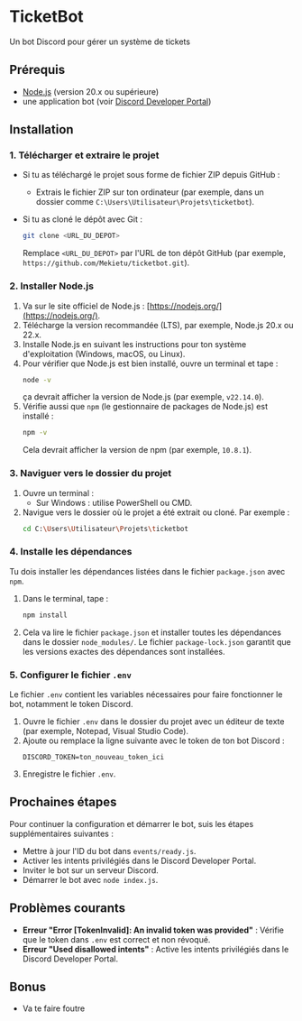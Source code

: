 # TicketBot

Un bot Discord pour gérer un système de tickets

## Prérequis

- [Node.js](https://nodejs.org/) (version 20.x ou supérieure)
- une application bot (voir [Discord Developer Portal](https://discord.com/developers/applications))

## Installation

### 1. Télécharger et extraire le projet

- Si tu as téléchargé le projet sous forme de fichier ZIP depuis GitHub :
  - Extrais le fichier ZIP sur ton ordinateur (par exemple, dans un dossier comme `C:\Users\Utilisateur\Projets\ticketbot`).

- Si tu as cloné le dépôt avec Git :
  ```bash
  git clone <URL_DU_DEPOT>
  ```
  Remplace `<URL_DU_DEPOT>` par l'URL de ton dépôt GitHub (par exemple, `https://github.com/Mekietu/ticketbot.git`).

### 2. Installer Node.js

1. Va sur le site officiel de Node.js : [https://nodejs.org/](https://nodejs.org/).
2. Télécharge la version recommandée (LTS), par exemple, Node.js 20.x ou 22.x.
3. Installe Node.js en suivant les instructions pour ton système d'exploitation (Windows, macOS, ou Linux).
4. Pour vérifier que Node.js est bien installé, ouvre un terminal et tape :
   ```bash
   node -v
   ```
   ça devrait afficher la version de Node.js (par exemple, `v22.14.0`).
5. Vérifie aussi que `npm` (le gestionnaire de packages de Node.js) est installé :
   ```bash
   npm -v
   ```
   Cela devrait afficher la version de npm (par exemple, `10.8.1`).

### 3. Naviguer vers le dossier du projet

1. Ouvre un terminal :
   - Sur Windows : utilise PowerShell ou CMD.
2. Navigue vers le dossier où le projet a été extrait ou cloné. Par exemple :
   ```bash
   cd C:\Users\Utilisateur\Projets\ticketbot
   ```

### 4. Installe les dépendances

Tu dois installer les dépendances listées dans le fichier `package.json` avec `npm`.

1. Dans le terminal, tape :
   ```bash
   npm install
   ```
2. Cela va lire le fichier `package.json` et installer toutes les dépendances dans le dossier `node_modules/`. Le fichier `package-lock.json` garantit que les versions exactes des dépendances sont installées.

### 5. Configurer le fichier `.env`

Le fichier `.env` contient les variables nécessaires pour faire fonctionner le bot, notamment le token Discord.

1. Ouvre le fichier `.env` dans le dossier du projet avec un éditeur de texte (par exemple, Notepad, Visual Studio Code).
2. Ajoute ou remplace la ligne suivante avec le token de ton bot Discord :
   ```
   DISCORD_TOKEN=ton_nouveau_token_ici
   ```
3. Enregistre le fichier `.env`.

## Prochaines étapes

Pour continuer la configuration et démarrer le bot, suis les étapes supplémentaires suivantes :

- Mettre à jour l'ID du bot dans `events/ready.js`.
- Activer les intents privilégiés dans le Discord Developer Portal.
- Inviter le bot sur un serveur Discord.
- Démarrer le bot avec `node index.js`.

## Problèmes courants

- **Erreur "Error [TokenInvalid]: An invalid token was provided"** : Vérifie que le token dans `.env` est correct et non révoqué.
- **Erreur "Used disallowed intents"** : Active les intents privilégiés dans le Discord Developer Portal.

## Bonus
- Va te faire foutre


